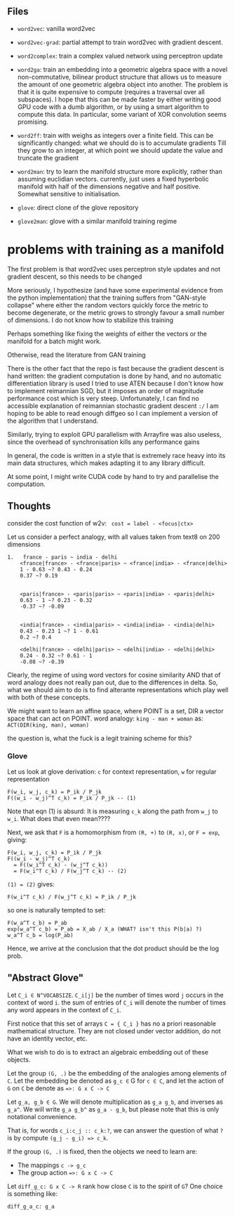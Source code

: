Files
-----

- `word2vec`: vanilla word2vec



- `word2vec-grad`: partial attempt to train
word2vec with gradient descent. 



- `word2complex`: train a complex valued network using
 perceptron update

- `word2ga`: train an embedding into a geometric algebra space with a novel non-commutative, bilinear product structure that allows us to measure the amount of one geometric algebra object into another. The problem is that it is quite expensive to compute (requires a traversal over all subspaces). I hope that this can be made faster by either writing good GPU code with a dumb algorithm, or by using a smart algorithm to compute this data. In particular, some variant of XOR convolution seems promising. 

- `word2ff`: train with weighs as integers 
over a finite field. This can be significantly
changed: what we should do is to accumulate gradients
Till they grow to an integer, at which point we should update
the value and truncate the gradient



- `word2man`: try to learn the manifold 
structure more explicitly, rather than
assuming euclidian vectors. currently,
just uses a fixed hyperbolic manifold with
half of the dimensions negative and half
positive. Somewhat sensitive to initialisation.


- `glove`: direct clone of the glove repository


- `glove2man`: glove with a similar manifold training regime


# problems with training as a manifold

The first problem is that word2vec uses perceptron style 
updates and not gradient descent, so this needs to be changed 

More seriously, I hypothesize (and have some experimental evidence
from the python implementation) that the training
suffers from "GAN-style collapse" where either
the random vectors quickly force the metric to become degenerate,
or the metric grows to strongly favour a small number of
dimensions. I do not know how to stabilize this training

Perhaps something like fixing the weights of either the vectors
or the manifold for a batch might work.

Otherwise, read the literature from GAN training

There is the other fact that the repo is fast because the
gradient descent is hand written: the gradient computation
is done by hand, and no automatic differentiation library is used 
I tried to use ATEN because I don't know how to
implement reimannian SGD, but it imposes an order of magnitude performance
cost which is very steep. Unfortunately, I can find no
accessible explanation of reimannian stochastic gradient
descent `:/` I am hoping to be able to read enough diffgeo
so I can implement a version of the algorithm that I
understand.

Similarly, trying to exploit GPU parallelism with
Arrayfire was also useless, since the overhead of
synchronisation kills any performance gains 

In general, the code is written in a style that is extremely
race heavy into its main data structures, which makes adapting
it to any library difficult. 

At some point, I might write CUDA code by hand to try
and parallelise the computation.


Thoughts
--------

consider the cost function of w2v:
 ` cost = label - <focus|ctx>`


Let us consider a perfect analogy, with all values
taken from text8 on 200 dimensions
```
1.   france - paris ~ india - delhi
    <france|france> - <france|paris> ~ <france|india> - <france|delhi>
    1 - 0.63 ~? 0.43 - 0.24 
    0.37 ~? 0.19


    <paris|france> - <paris|paris> ~ <paris|india> - <paris|delhi>
    0.63 - 1 ~? 0.23 - 0.32
    -0.37 ~? -0.09


    <india|france> - <india|paris> ~ <india|india> - <india|delhi>
    0.43 - 0.23 1 ~? 1 - 0.61
    0.2 ~? 0.4

    <delhi|france> - <delhi|paris> ~ <delhi|india> - <delhi|delhi>
    0.24 - 0.32 ~? 0.61 - 1
    -0.08 ~? -0.39
```

Clearly, the regime of using word vectors for cosine similarity AND
that of word analogy does not really pan out, due to the differences
in delta. So, what we should aim to do is to find alterante representations
which play well with both of these concepts.



We might want to learn an affine space, where POINT is a set,
DIR a vector space that can act on POINT. 
word analogy: `king - man + woman`
as: `ACT(DIR(king, man), woman)`

the question is, what the fuck is a legit training scheme for this?

### Glove

Let us look at glove derivation: `c` for context representation, `w`
for regular representation

```
F(w_i, w_j, c_k) = P_ik / P_jk
F((w_i - w_j)^T c_k) = P_ik / P_jk -- (1)
```
Note that eqn (1) is absurd: It is measuring `c_k` along the path from
`w_j` to `w_i`. What does that even mean????


Next, we ask that `F` is a homomorphism from `(R, +)` to `(R, x)`,
or `F = exp`, giving:
```
F(w_i, w_j, c_k) = P_ik / P_jk
F((w_i - w_j)^T c_k) 
  = F((w_i^T c_k) - (w_j^T c_k)) 
  = F(w_i^T c_k) / F(w_j^T c_k) -- (2)
```

`(1) = (2)` gives:

```
F(w_i^T c_k) / F(w_j^T c_k) = P_ik / P_jk
```

so one is naturally tempted to set:

```
F(w_a^T c_b) = P_ab
exp(w_a^T c_b) = P_ab = X_ab / X_a (WHAT? isn't this P(b|a) ?)
w_a^T c_b = log(P_ab)
```

Hence, we arrive at the conclusion that the dot product should be
the log prob.

## "Abstract Glove"


Let `C_i ∈ N^VOCABSIZE`.
`C_i[j]` be the number of times word `j` occurs in the context of word `i`.
the sum of entries of `C_i` will denote the number of times any word appears in
the context of `C_i`.

First notice that this set of arrays `C = { C_i }` has no a priori reasonable
mathematical structure. They are not closed under vector addition, do 
not have an identity vector, etc. 

What we wish to do is to extract an algebraic embedding out of these objects.

Let the group `(G, .)` be the embedding of the analogies among elements of `C`.
Let the embedding be denoted as `g_c ∈` G for `c ∈ C`, and let the
action of `G` on `C` be denote as `=>: G x C -> C`

Let `g_a, g_b ∈ G`. We will denote multiplication as `g_a g_b`, and inverses
as `g_a^`. We will write `g_a g_b^` as `g_a - g_b`, but please note that
this is only notational convenience.

That is, for words `c_i:c_j :: c_k:?`, we can answer the question of what
`?` is by compute `(g_j - g_i) => c_k`. 

If the group `(G, .)` is fixed, then the objects we need to learn are:
- The mappings `c -> g_c`
- The group action `=>: G x C -> C`

Let `diff_g_c: G x C -> R` rank how close `C` is to the spirit of `G`? One
choice is something like:

```
diff_g_a_c: g_a
```

